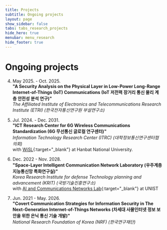 ```yaml
---
title: Projects
subtitle: Ongoing projects
layout: page
show_sidebar: false
tabs: tabs_research_projects
hide_hero: true
menubar: menu_research
hide_footer: true
---
```


# Ongoing projects

4. May 2025. - Oct. 2025.      
__"A Security Analysis on the Physical Layer in Low-Power Long-Range Internet-of-Things (IoT) Communications (IoT 저전력 장거리 통신 물리 계층 안전성 분석 연구)"__     
_The Affiliated Institute of Electronics and Telecommunications Research Institute (ETRI)_ _(한국전자통신연구원 부설연구소)_        

3. Jul. 2024. - Dec. 2031.      
__"ICT Research Center for 6G Wireless Communications Standardization (6G 무선통신 글로컬 연구센터)"__     
_Information Technology Research Center (ITRC)_ _(대학정보통신연구센터협의회)_     
with [WiSL](https://sites.google.com/site/hnucsp/home){:target="_blank"} at Hanbat National University.      

2. Dec. 2022 - Nov. 2028.       
__"Space-Layer Intelligent Communication Network Laboratory (우주계층 지능통신망 특화연구실)"__     
_Korea Research Institute for defense Technology planning and advancement (KRIT)_  _(국방기술진흥연구소)_     
with [AI and Communications Networks Lab](https://sites.google.com/site/hoonlee1014/home){:target="_blank"} at UNIST        

1. Jun. 2021 - May. 2026.       
__"Covert Communication Strategies for Information Security in The Next-Generation Internet-of-Things Networks (차세대 사물인터넷 정보 보안을 위한 은닉 통신 기술 개발)"__     
_National Research Foundation of Korea (NRF)_  _(한국연구재단)_     